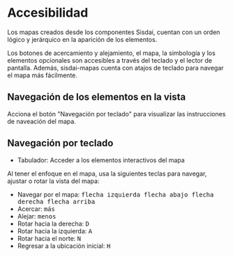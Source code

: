 <script setup>
import MapaAccesibilidad from "./../.vitepress/ejemplos/MapaAccesibilidad.vue";
</script>

# Accesibilidad

Los mapas creados desde los componentes Sisdai, cuentan con un orden lógico y
jerárquico en la aparición de los elementos.

Los botones de acercamiento y alejamiento, el mapa, la simbología y los
elementos opcionales son accesibles a través del teclado y el lector de
pantalla. Además, sisdai-mapas cuenta con atajos de teclado para navegar el mapa
más fácilmente.

## Navegación de los elementos en la vista

Acciona el botón "Navegación por teclado" para visualizar las instrucciones de
naveación del mapa.

<MapaAccesibilidad />

## Navegación por teclado

- Tabulador: Acceder a los elementos interactivos del mapa

<p>
  Al tener el enfoque en el mapa, usa la siguientes teclas para navegar, ajustar o rotar la vista del mapa:
</p>

<ul>
  <li>
    Navegar por el mapa:
    <span class="botones-direccion">
      <kbd>
        <span
          class="pictograma-flecha-izquierda"
          aria-hidden="true"
        />
        <span class="a11y-solo-lectura">flecha izquierda</span>
      </kbd>
      <kbd>
        <span
          class="pictograma-flecha-abajo"
          aria-hidden="true"
        />
        <span class="a11y-solo-lectura">flecha abajo</span>
      </kbd>
      <kbd>
        <span
          class="pictograma-flecha-derecha"
          aria-hidden="true"
        />
        <span class="a11y-solo-lectura">flecha derecha</span>
      </kbd>
      <kbd>
        <span
          class="pictograma-flecha-arriba"
          aria-hidden="true"
        />
        <span class="a11y-solo-lectura">flecha arriba</span>
      </kbd>
    </span>
  </li>
  <li>
    Acercar:
    <kbd class="botones-direccion">
      <span
        class="pictograma-agregar"
        aria-hidden="true"
      />
      <span class="a11y-solo-lectura">más</span>
    </kbd>
  </li>
  <li>
    Alejar:
    <kbd class="botones-direccion">
      <span
        class="pictograma-restar"
        aria-hidden="true"
      />
      <span class="a11y-solo-lectura">menos</span>
    </kbd>
  </li>
  <li>
    Rotar hacia la derecha:
    <kbd class="botones-direccion letra">D</kbd>
  </li>
  <li>
    Rotar hacia la izquierda:
    <kbd class="botones-direccion letra">A</kbd>
  </li>
  <li>
    Rotar hacia el norte:
    <kbd class="botones-direccion letra">N</kbd>
  </li>
  <li>
    Regresar a la ubicación inicial:
    <kbd class="botones-direccion letra">H</kbd>
  </li>
</ul>

<!-- - Para obtener detalles sobre su área actual, presione la tecla `i`. -->

<!-- **Navegación de los elementos en la vista**

Acciona el botón <span class="icono-accesibilidad" aria-hidden="true" /> para visualizar las instrucciones para acceder a los elementos accesibles en la vista del mapa (puntos vectoriales). -->

<!-- <<< @/.vitepress/components/accesibilidad/teclado.vue -->
